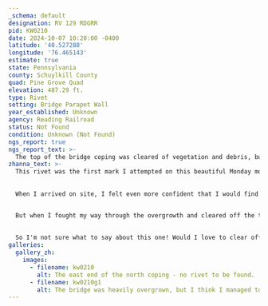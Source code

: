 ```yaml
---
_schema: default
designation: RV 129 RDGRR
pid: KW0210
date: 2024-10-07 10:20:00 -0400
latitude: '40.527288'
longitude: '76.465143'
estimate: true
state: Pennsylvania
county: Schuylkill County
quad: Pine Grove Quad
elevation: 487.29 ft.
type: Rivet
setting: Bridge Parapet Wall
year_established: Unknown
agency: Reading Railroad
status: Not Found
condition: Unknown (Not Found)
ngs_report: true
ngs_report_text: >-
  The top of the bridge coping was cleared of vegetation and debris, but no rivet was found.
zhanna_text: >-
  This rivet was the first mark I attempted on this beautiful Monday morning. I had somewhat high hopes for it; although the most recent note by PennDOT was a "not found," they mentioned that they suspected the mark had been destroyed by bridge rehabilitation construction. This didn't seem likely, given the location of the bridge, so I thought maybe they had logged the wrong mark (nearby D 249 [KW0228] being a likely candidate). 
  
  
  When I arrived on site, I felt even more confident that I would find the rivet. It didn't look like this bridge had been "rehabilitated" in many decades, if ever, and certainly not since 2006 when the rivet was last found.


  But when I fought my way through the overgrowth and cleared off the top of the bridge wall, I was surprised to find ... no rivet. I cleared off the entire easternmost "block" of the top of the wall, because the description doesn't state how far from the end the rivet was set, just that it was on the east end of the north coping. Nothing was to be found. I even returned to this site after my hike on the Bear Hole Trail at Swatara State Park, just in case I had missed something. No luck. 
  
  
  So I'm not sure what to say about this one! Would I love to clear off the entire bridge wall and run a metal detector over the surface? Of course! But that will have to wait until I'm down this way again and have significant time to spend on the project. Still, I would love to solve this little mystery!
galleries:
  gallery_zh:
    images:
      - filename: kw0210
        alt: The east end of the north coping - no rivet to be found.
      - filename: kw0210g1
        alt: The bridge was heavily overgrown, but I think I managed to clear it off well enough to spot a rivet.      
---
```

